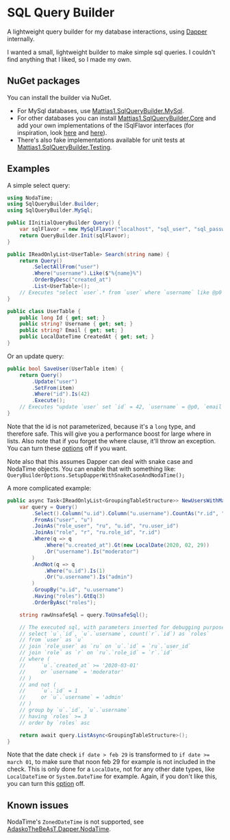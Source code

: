 SQL Query Builder
==================
A lightweight query builder for my database interactions, using
[Dapper](https://dapper-tutorial.net/) internally.

I wanted a small, lightweight builder to make simple sql queries. I couldn't find anything
that I liked, so I made my own.


NuGet packages
---------------
You can install the builder via NuGet.
- For MySql databases, use
  [Mattias1.SqlQueryBuilder.MySql](https://www.nuget.org/packages/Mattias1.SqlQueryBuilder.MySql).
- For other databases you can install
  [Mattias1.SqlQueryBuilder.Core](https://www.nuget.org/packages/Mattias1.SqlQueryBuilder.Core) and
  add your own implementations of the ISqlFlavor interfaces (for inspiration, look
  [here](https://github.com/Mattias1/sql-query-builder/blob/master/SqlQueryBuilder.MySql/MySqlFlavor.cs) and
  [here](https://github.com/Mattias1/sql-query-builder/blob/master/SqlQueryBuilder.MySql/MySqlTransactionFlavor.cs)).
- There's also fake implementations available for unit tests at
  [Mattias1.SqlQueryBuilder.Testing](https://www.nuget.org/packages/Mattias1.SqlQueryBuilder.Testing).


Examples
---------
A simple select query:
``` csharp
using NodaTime;
using SqlQueryBuilder.Builder;
using SqlQueryBuilder.MySql;

public IInitialQueryBuilder Query() {
    var sqlFlavor = new MySqlFlavor("localhost", "sql_user", "sql_password", "sql_database");
    return QueryBuilder.Init(sqlFlavor);
}

public IReadOnlyList<UserTable> Search(string name) {
    return Query()
        .SelectAllFrom("user")
        .Where("username").Like($"%{name}%")
        .OrderByDesc("created_at")
        .List<UserTable>();
    // Executes "select `user`.* from `user` where `username` like @p0 order by `created_at` desc"
}

public class UserTable {
    public long Id { get; set; }
    public string? Username { get; set; }
    public string? Email { get; set; }
    public LocalDateTime CreatedAt { get; set; }
}
```

Or an update query:
``` csharp
public bool SaveUser(UserTable item) {
    return Query()
        .Update("user")
        .SetFrom(item)
        .Where("id").Is(42)
        .Execute();
    // Executes "update `user` set `id` = 42, `username` = @p0, `email` = @p1, `created_at` = @p2 where `id` = 42"
}
```
Note that the id is not parameterized, because it's a `long` type, and therefore safe. This will
give you a performance boost for large where in lists.
Also note that if you forget the where clause, it'll throw an exception.
You can turn these [options](https://github.com/Mattias1/sql-query-builder/blob/master/options.md)
off if you want.

Note also that this assumes Dapper can deal with snake case and NodaTime objects. You can enable
that with something like: `QueryBuilderOptions.SetupDapperWithSnakeCaseAndNodaTime();`

A more complicated example:
``` csharp
public async Task<IReadOnlyList<GroupingTableStructure>> NewUsersWithManyRoles() {
    var query = Query()
        .Select().Column("u.id").Column("u.username").CountAs("r.id", "roles")
        .FromAs("user", "u")
        .JoinAs("role_user", "ru", "u.id", "ru.user_id")
        .JoinAs("role", "r", "ru.role_id", "r.id")
        .Where(q => q
            .Where("u.created_at").Gt(new LocalDate(2020, 02, 29))
            .Or("username").Is("moderator")
        )
        .AndNot(q => q
            .Where("u.id").Is(1)
            .Or("u.username").Is("admin")
        )
        .GroupBy("u.id", "u.username")
        .Having("roles").GtEq(3)
        .OrderByAsc("roles");

    string rawUnsafeSql = query.ToUnsafeSql();

    // The executed sql, with parameters inserted for debugging purposes, shows us the following:
    // select `u`.`id`, `u`.`username`, count(`r`.`id`) as `roles`
    // from `user` as `u`
    // join `role_user` as `ru` on `u`.`id` = `ru`.`user_id`
    // join `role` as `r` on `ru`.`role_id` = `r`.`id`
    // where (
    //     `u`.`created_at` >= '2020-03-01'
    //     or `username` = 'moderator'
    // )
    // and not (
    //     `u`.`id` = 1
    //     or `u`.`username` = 'admin'
    // )
    // group by `u`.`id`, `u`.`username`
    // having `roles` >= 3
    // order by `roles` asc

    return await query.ListAsync<GroupingTableStructure>();
}
```
Note that the date check `if date > feb 29` is transformed to `if date >= march 01`, to make sure
that noon feb 29 for example is not included in the check. This is only done for a `LocalDate`, not
for any other date types, like `LocalDateTime` or `System.DateTime` for example.
Again, if you don't like this, you can turn this
[option](https://github.com/Mattias1/sql-query-builder/blob/master/options.md) off.


Known issues
-------------
NodaTime's `ZonedDateTime` is not supported, see
[AdaskoTheBeAsT.Dapper.NodaTime](https://github.com/AdaskoTheBeAsT/AdaskoTheBeAsT.Dapper.NodaTime#readme).
